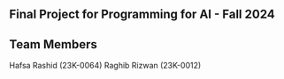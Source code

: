 ## Final Project for Programming for AI - Fall 2024
## Team Members
Hafsa Rashid (23K-0064)
Raghib Rizwan (23K-0012)

